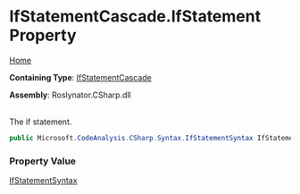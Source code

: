 # IfStatementCascade\.IfStatement Property

[Home](../../../../README.md)

**Containing Type**: [IfStatementCascade](../README.md)

**Assembly**: Roslynator\.CSharp\.dll

\
The if statement\.

```csharp
public Microsoft.CodeAnalysis.CSharp.Syntax.IfStatementSyntax IfStatement { get; }
```

### Property Value

[IfStatementSyntax](https://docs.microsoft.com/en-us/dotnet/api/microsoft.codeanalysis.csharp.syntax.ifstatementsyntax)

